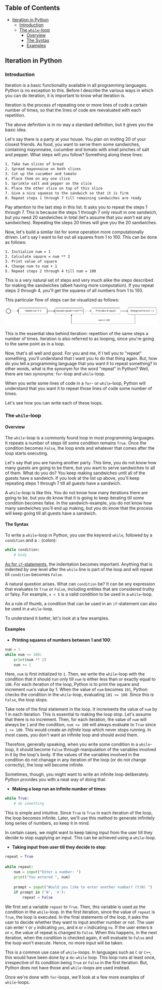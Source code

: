 ## Table of Contents

- [Iteration in Python](#iteration-in-python)
    + [Introduction](#introduction)
    + [The `while`-loop](#the-while-loop)
        * [Overview](#overview)
        * [The Syntax](#the-syntax)
        * [Examples](#examples)


## Iteration in Python

### Introduction

Iteration is a basic functionality available in all programming languages. Python is no exception to this. Before I describe the various ways in which you can do iteration, it is important to know what iteration is.


Iteration is the process of repeating one or more lines of code a certain number of times, so that the lines of code are reevaluated with each repetition.

The above definition is in no way a standard definition, but it gives you the basic idea.

Let's say there is a party at your house. You plan on inviting 20 of your closest friends. As food, you want to serve them some sandwiches, containing mayonnaise, cucumber and tomato with small pinches of salt and pepper. What steps will you follow? Something along these lines:

```text
1. Take two slices of bread
2. Spread mayonnaise on both slices
3. Cut up the cucumber and tomato
4. Place them on any one slice
5. Sprinkle salt and pepper on the slice
6. Place the other slice on top of this slice
7. Give a nice squeeze to the sandwich so that it is firm
8. Repeat steps 1 through 7 till remaining sandwiches are ready
```

Pay attention to the last step in this list. It asks you to repeat the steps 1 through 7. This is because the steps 1 through 7 only result in one sandwich, but you need 20 sandwiches in total (let's assume that you won't eat any sandwiches). Repeating the steps 20 times will give you the 20 sandwiches.


Now, let's build a similar list for some operation more computationally driven. Let's say I want to list out all squares from 1 to 100. This can be done as follows:

```text
1. Initialize num = 1
2. Calculate square = num ** 2
3. Print value of square
4. Change num to num + 1
5. Repeat steps 2 through 4 till num = 100
```

This is a very natural set of steps and very much alike the steps described for making the sandwiches (albeit having more computation). If you repeat steps 2 through 4, you'll get the squares of all numbers from 1 to 100.

This particular flow of steps can be visualized as follows:

<p align="center">
    <img src="/img/flow_chart_iteration.png"></img>
</p>

This is the essential idea behind iteration: repetition of the same steps a number of times. Iteration is also referred to as looping, since you're going to the same point as in a loop.

Now, that's all well and good. For you and me, if I tell you to "repeat" something, you'll understand that I want you to do that thing again. But, how do you tell a programming language that you want it to repeat something? In other words, what is the synonym for the word "repeat" in Python? Well, there are two synonyms: `for`-loop and `while`-loop.


When you write some lines of code in a `for`- or `while`-loop, Python will understand that you want it to repeat those lines of code some number of times.

Let's see how you can write each of these loops.

### The `while`-loop

#### Overview

The `while`-loop is a commonly found loop in most programming languages. It repeats a number of steps till some condition remains `True`. Once the condition becomes `False`, the loop ends and whatever that comes after the loop starts executing.

Let's say that you are having another party. This time, you do not know how many guests are going to be there, but you want to serve sandwiches to all of them. What do you do? You keep making sandwiches until all of the guests have a sandwich. If you look at the list up above, you'll keep repeating steps 1 through 7 till all guests have a sandwich.

A `while`-loop is like this. You do not know how many iterations there are going to be, but you do know that it is going to keep iterating till some condition becomes false. In the sandwich-example, you do not know how many sandwiches you'll end up making, but you do know that the process will keep going till all guests have a sandwich.

#### The Syntax

To write a `while`-loop in Python, you use the keyword `while`, followed by a `condition` and a `:` (colon):

```python
while condition:
    # body
```

[As for `if`-statements](/5.0%20Control%20Flow%20Statements/5.1%20The%20if%20Statement.md#the-syntax), the indentation becomes important. Anything that is indented by one level after the `while` line is part of the loop and will repeat till `condition` becomes `False`.

A natural question arises. What can `condition` be? It can be any expression that evaluates to `True` or `False`, including entities that are considered truthy or falsy. For example, `x < 5` is a valid condition to be used in a `while`-loop.

As a rule of thumb, a condition that can be used in an `if`-statement can also be used in a `while`-loop.

To understand it better, let's look at a few examples.

#### Examples

* **Printing squares of numbers between 1 and 100**:

```python
num = 1
while num <= 100:
    print(num ** 2)
    num += 1
```
Here, `num` is first initialized to `1`. Then, we write the `while`-loop with the condition that it should run only till `num` is either less than or exactly equal to `100`. For each iteration of the loop, Python is to print the square and increment `num`'s value by 1. When the value of `num` becomes `101`, Python checks the condition in the `while`-loop, evaluating `101 <= 100`. Since this is `False`, the loop stops.

Take note of the final statement in the loop. It increments the value of `num` by 1 in each iteration. This is essential to making the loop stop. Let's assume that there is no increment. Then, for each iteration, the value of `num` will always be `1` and the condition, `num <= 100` will always evaluate to `True` since `1 <= 100`. This would create an _infinite_ loop which never stops running. In most cases, you don't want an infinite loop and should avoid them.

Therefore, generally speaking, when you write some condition in a `while`-loop, it should become `False` through manipulation of the variables involved in it by the loop's body. If the values of the variables involved in the condition do not chanage in any iteration of the loop (or do not change correctly), the loop will become infinite.

Sometimes, though, you might want to write an infinite loop deliberately. Python provides you with a neat way of doing that.

* **Making a loop run an infinite number of times**:

```python
while True:
    # do something
```

This is simple and intuitive. Since `True` is `True` in each iteration of the loop, the loop becomes infinite. Later, we'll use this method to generate infinitely long series of numbers, so keep it in mind.

In certain cases, we might want to keep taking input from the user till they decide to stop supplying an input. This can be achieved using a `while`-loop.

* **Taking input from user till they decide to stop**:

```python
repeat = True

while repeat:
    num = input("Enter a number: ")
    print("You entered ", num)
    
    prompt = input("Would you like to enter another number? (Y/N) ")
    if prompt in ('N', 'n'):
        repeat = False
```
We first set a variable `repeat` to `True`. Then, this variable is used as the condition in the `while`-loop. In the first iteration, since the value of `repeat` is `True`, the loop is executed. In the final statements of the loop, it asks the user to decide whether they want to input another number or not. The user can enter `Y` or `y` indicating `yes`, and `N` or `n` indicating `no`. If the user enters `N` or `n`, the value of repeat is changed to `False`. When this happens, in the next iteration, when the condition is checked again, it will evaluate to `False` and the loop won't execute. Hence, no more input will be taken.

This is a common use case of `while`-loops. In languages such as `C` or `C++`, this would have been done by a `do-while` loop. This loop runs at least once, irrespective of its condition being `True` or `False` in the first iteration. But, Python does not have those and `while`-loops are used instead.

Once we're done with `for`-loops, we'll look at a few more examples of `while`-loops.

